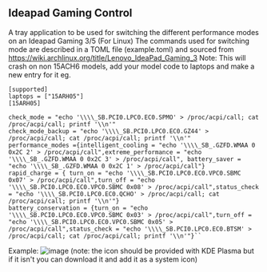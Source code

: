 ## Ideapad Gaming Control
A tray application to be used for switching the different performance modes on an Ideapad Gaming 3/5 (For Linux)
The commands used for switching mode are described in a TOML file (example.toml) and sourced from
https://wiki.archlinux.org/title/Lenovo_IdeaPad_Gaming_3
Note:
This will crash on non 15ACH6 models, add your model code to laptops and make a new entry for it
eg.
```
[supported]
laptops = ["15ARH05"]
[15ARH05]

check_mode = "echo '\\\\_SB.PCI0.LPC0.EC0.SPMO' > /proc/acpi/call; cat /proc/acpi/call; printf '\\n'"
check_mode_backup = "echo '\\\\_SB.PCI0.LPC0.EC0.GZ44' > /proc/acpi/call; cat /proc/acpi/call; printf '\\n'"
performance_modes ={intelligent_cooling = "echo '\\\\_SB_.GZFD.WMAA 0 0x2C 2' > /proc/acpi/call",extreme_performance = "echo '\\\\_SB_.GZFD.WMAA 0 0x2C 3' > /proc/acpi/call", battery_saver = "echo '\\\\_SB_.GZFD.WMAA 0 0x2C 1' > /proc/acpi/call"}
rapid_charge = { turn_on = "echo '\\\\_SB.PCI0.LPC0.EC0.VPC0.SBMC 0x07' > /proc/acpi/call",turn_off = "echo '\\\\_SB.PCI0.LPC0.EC0.VPC0.SBMC 0x08' > /proc/acpi/call",status_check = "echo '\\\\_SB.PCI0.LPC0.EC0.QCHO' > /proc/acpi/call; cat /proc/acpi/call; printf '\\n'"}
battery_conservation = {turn_on = "echo '\\\\_SB.PCI0.LPC0.EC0.VPC0.SBMC 0x03' > /proc/acpi/call",turn_off = "echo '\\\\_SB.PCI0.LPC0.EC0.VPC0.SBMC 0x05' > /proc/acpi/call",status_check = "echo '\\\\_SB.PCI0.LPC0.EC0.BTSM' > /proc/acpi/call; cat /proc/acpi/call; printf '\\n'"}``
```
Example:
![image](https://github.com/user-attachments/assets/14a447e3-f90e-45eb-b9a9-9e669896fe16)
(note: the icon should be provided with KDE Plasma but if it isn't you can download it and add it as a system icon)
